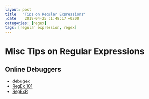 ```yaml
---
layout: post
title:  "Tips on Regular Expressions"
;date:   2019-04-25 11:48:17 +0200
categories: [regex]
tags: [regular expression, regex]
---
```


# Misc Tips on Regular Expressions

## Online Debuggers
* [debugex](https://www.debuggex.com/)
* [RegEx 101](https://regex101.com/)
* [RegExR](https://regexr.com/)

